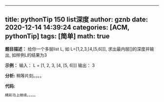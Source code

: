
---
title: pythonTip 150 list深度
author: gznb
date: 2020-12-14 14:39:24
categories: [ACM, pythonTip]
tags: [简单]
math: true
---

**题目描述：**
给你一个多层list L, 如 L=[1,2,3,[4,[5,6]]], 求出最内层[]的深度并输出,
如样例L的结果为3

**示例：**
输入：
L = [1, 2, 3, [4, [5, 6]]]
输出：
3


**分析:**
稍等片刻。。。。

**代码:**
```python
精彩马上继续。。。。。
```
